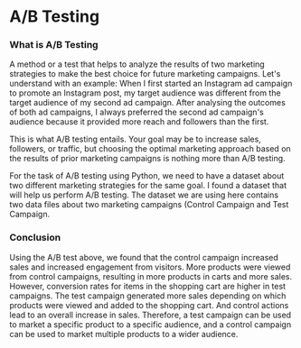 # A/B Testing
### What is A/B Testing
A method or a test that helps to analyze the results of two marketing strategies to make the best choice for future marketing campaigns. 
Let's understand with an example:
When I first started an Instagram ad campaign to promote an Instagram post, my target audience was different from the target audience of my second ad campaign. After analysing the outcomes of both ad campaigns, I always preferred the second ad campaign's audience because it provided more reach and followers than the first.

This is what A/B testing entails. Your goal may be to increase sales, followers, or traffic, but choosing the optimal marketing approach based on the results of prior marketing campaigns is nothing more than A/B testing.

For the task of A/B testing using Python, we need to have a dataset about two different marketing strategies for the same goal. I found a dataset that will help us perform A/B testing. 
The dataset we are using here contains two data files about two marketing campaigns (Control Campaign and Test Campaign. 
### Conclusion
Using the A/B test above, we found that the control campaign increased sales and increased engagement from visitors. More products were viewed from control campaigns, resulting in more products in carts and more sales. However, conversion rates for items in the shopping cart are higher in test campaigns. The test campaign generated more sales depending on which products were viewed and added to the shopping cart. And control actions lead to an overall increase in sales. Therefore, a test campaign can be used to market a specific product to a specific audience, and a control campaign can be used to market multiple products to a wider audience. 
